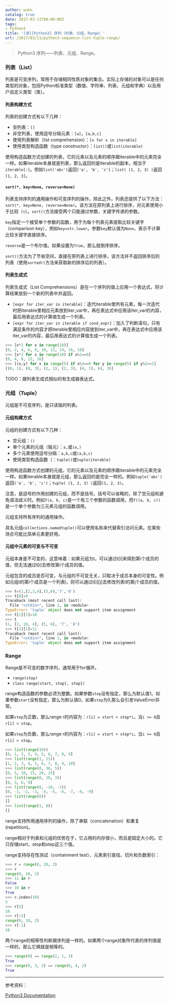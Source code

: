 ```yaml
---
author: wukn
catalog: true
date: 2017-03-11T00:00:00Z
tags:
- Python3
title: '[译][Python3] 序列（列表、元组、Range）'
url: /2017/03/11/python3-sequence-list-tuple-range/
---
```


> Python3 序列——列表、元组、Range。

<!--more-->

### 列表（List）

列表是可变序列，常用于存储相同性质对象的集合。实际上存储的对象可以是任何类型的对象，包括Python标准类型（数值、字符串、列表、元组和字典）以及用户自定义类型（类）。

#### 列表构建方式

列表的创建方式有以下几种：
* 空列表：`[]`
* 非空列表，使用逗号分隔元素：`[a]`，`[a,b,c]`
* 使用列表解析（list comprehension）：`[x for x in iterable]`
* 使用类型构造函数（type constructor）：`list()`或`list(iterable)`

使用构造函数方式创建的列表，它的元素以及元素的顺序跟iterable中的元素完全一样。如果iterable本身就是列表，那么返回的是iterable的副本，相当于`iterable[:]`。例如`list('abc')`返回`['a', 'b', 'c']`；`list( (1, 2, 3) )`返回`[1, 2, 3]`。

#### `sort(*, key=None, reverse=None)`

列表支持序列的通用操作和可变序列的操作。除此之外，列表还提供了以下方法：`sort(*, key=None, reverse=None)`。该方法在原列表上进行排序，对元素使用小于比较（`<`）。`sort()`方法接受两个只能通过参数，关键字传递的参数。

`key`指定一个接受单个参数的函数，用于为每个列表元素提取比较关键字（comparison key），例如`key=str.lower`。参数`key`默认值为`None`，表示不计算比较关键字直接排序。

`reverse`是一个布尔值。如果设置为`True`，那么就倒序排序。

`sort()`方法为了节省空间，直接在原列表上进行排序。该方法并不返回排序后的列表（使用`sorted()`方法来获取新的排序后的列表）。

#### 列表生成式

列表生成式（List Comprehensions）是在一个序列的值上应用一个表达式，将计算结果放到一个新的列表中并返回。

* `[expr for iter_var in iterable]`：迭代iterable里所有元素，每一次迭代时把iterable里相应元素放到iter_var中，再在表达式中应用该iter_var的内容，最后用表达式的计算值生成一个列表。
* `[expr for iter_var in iterable if cond_expr]`：加入了判断语句，只有满足条件的内容才把iterable里相应内容放到iter_var中，再在表达式中应用该iter_var的内容，最后用表达式的计算值生成一个列表。

```python
>>> [x*2 for x in range(10)]
[0, 2, 4, 6, 8, 10, 12, 14, 16, 18]
>>> [x*2 for x in range(10) if x%2==0]
[0, 4, 8, 12, 16]
>>> [(x,y) for x in range(5) if x%2==0 for y in range(5) if y%2==1]
[(0, 1), (0, 3), (2, 1), (2, 3), (4, 1), (4, 3)]
```

TODO：跟列表生成式相似的有生成器表达式。


### 元组（Tuple）

元组是不可变序列，是只读版的列表。

#### 元组构建方式

元组的创建方式有以下几种：
* 空元组：`()`
* 单个元素的元组（独元）：`a,`或`(a,)`
* 多个元素使用逗号分隔：`a,b,c`或`(a,b,c)`
* 使用类型构造函数（：`tuple()`或`tuple(iterable)`

使用构造函数方式创建的元组，它的元素以及元素的顺序跟iterable中的元素完全一样。如果iterable本身就是元组，那么返回的是完全一样的。例如`tuple('abc')`返回`('a', 'b', 'c')`；`tuple( (1, 2, 3) )`返回`(1, 2, 3)`。

注意，是逗号的作用创建的元组，而不是括号。括号可以省略的，除了空元组和避免语法歧义时。例如`f(a, b, c)`是一个有三个参数的函数调用，而`f((a, b, c))`是一个单个参数为三元素元组的函数调用。

元组支持所有序列的通用操作。

具名元组`collections.namedtuple()`可以使用名称来代替索引访问元素。在某些场合可能比简单元素更好用。

#### 元组中元素的可变与不可变

元组本身是不可变的，这意味着：如果元组为t，可以通过t[i]来得到第i个成员的值，但无法通过t[i]去修改第i个成员的值。

元组包含的成员是否可变，与元组的不可变无关，只取决于成员本身的可变性。例如元组t的第i个成员是一个列表l，则可以通过t[i][j]去修改列表l的第j个成员的值。

```python
>>> t=(1,[2,3,4],(5,6),'7','8')
>>> t[0]=9
Traceback (most recent call last):
  File "<stdin>", line 1, in <module>
TypeError: 'tuple' object does not support item assignment
>>> t[1][1]=10
>>> t
(1, [2, 10, 4], (5, 6), '7', '8')
>>> t[2][1]=11
Traceback (most recent call last):
  File "<stdin>", line 1, in <module>
TypeError: 'tuple' object does not support item assignment
```

### Range

Range是不可变的数字序列，通常用于for循环。

* `range(stop)`
* `class range(start, stop[, step])`

range构造函数的参数必须为整数。如果参数`step`没有指定，那么为默认值1。如果参数`start`没有指定，那么为默认值0。如果`step`为0,那么会引发ValueError异常。

如果`step`为正数，那么range r的内容为：`r[i] = start + step*i`，当`i >= 0`且`r[i] < stop`。

如果`step`为负数，那么range r的内容为：`r[i] = start + step*i`，当`i >= 0`且`r[i] > stop`。

```python
>>> list(range(10))
[0, 1, 2, 3, 4, 5, 6, 7, 8, 9]
>>> list(range(1, 11))
[1, 2, 3, 4, 5, 6, 7, 8, 9, 10]
>>> list(range(0, 30, 5))
[0, 5, 10, 15, 20, 25]
>>> list(range(0, 10, 3))
[0, 3, 6, 9]
>>> list(range(0, -10, -1))
[0, -1, -2, -3, -4, -5, -6, -7, -8, -9]
>>> list(range(0))
[]
>>> list(range(1, 0))
[]
```

range支持所用通用序列的操作，除了串联（concatenation）和重复(repetition)。

range相对于列表和元组的优势在于，它占用的内存很小，而且是固定大小的。它只存储start，stop和step这三个值。

range支持存在性测试（containment test）、元素索引查找、切片和负数索引：

```python
>>> r = range(0, 20, 2)
>>> r
range(0, 20, 2)
>>> 11 in r
False
>>> 10 in r
True
>>> r.index(10)
5
>>> r[5]
10
>>> r[:5]
range(0, 10, 2)
>>> r[-1]
18
```

两个range的相等性判断跟序列是一样的。如果两个range对象所代表的序列值是一样的，那么它俩就是相等的。

```python
>>> range(0) == range(2, 1, 3)
True
>>> range(0, 3, 2) == range(0, 4, 2)
True
```

---

参考资料：

[Python3 Documentation](https://docs.python.org/3.5/library/stdtypes.html#sequence-types-list-tuple-range)
